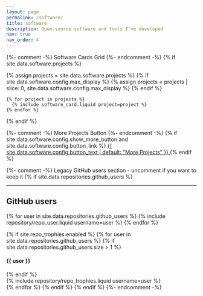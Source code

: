 ```yaml
---
layout: page
permalink: /software/
title: software
description: Open-source software and tools I've developed
nav: true
nav_order: 4
---
```


<div class="software-projects-main">

  {%- comment -%} Software Cards Grid {%- endcomment -%}
  {% if site.data.software.projects %}
  <div class="software-cards-grid">
    {% assign projects = site.data.software.projects %}
    {% if site.data.software.config.max_display %}
      {% assign projects = projects | slice: 0, site.data.software.config.max_display %}
    {% endif %}

    {% for project in projects %}
      {% include software_card.liquid project=project %}
    {% endfor %}
  </div>
  {% endif %}

  {%- comment -%} More Projects Button {%- endcomment -%}
  {% if site.data.software.config.show_more_button and site.data.software.config.button_link %}
  <a href="{{ site.data.software.config.button_link }}"
     class="software-more-button"
     target="_blank"
     rel="noopener noreferrer">
    {{ site.data.software.config.button_text | default: "More Projects" }}
  </a>
  {% endif %}

</div>

{%- comment -%}
Legacy GitHub users section - uncomment if you want to keep it
{% if site.data.repositories.github_users %}

<hr class="my-5">

## GitHub users

<div class="repositories d-flex flex-wrap flex-md-row flex-column justify-content-between align-items-center">
  {% for user in site.data.repositories.github_users %}
    {% include repository/repo_user.liquid username=user %}
  {% endfor %}
</div>

{% if site.repo_trophies.enabled %}
{% for user in site.data.repositories.github_users %}
{% if site.data.repositories.github_users.size > 1 %}
  <h4>{{ user }}</h4>
{% endif %}
  <div class="repositories d-flex flex-wrap flex-md-row flex-column justify-content-between align-items-center">
  {% include repository/repo_trophies.liquid username=user %}
  </div>
{% endfor %}
{% endif %}
{% endif %}
{%- endcomment -%}
